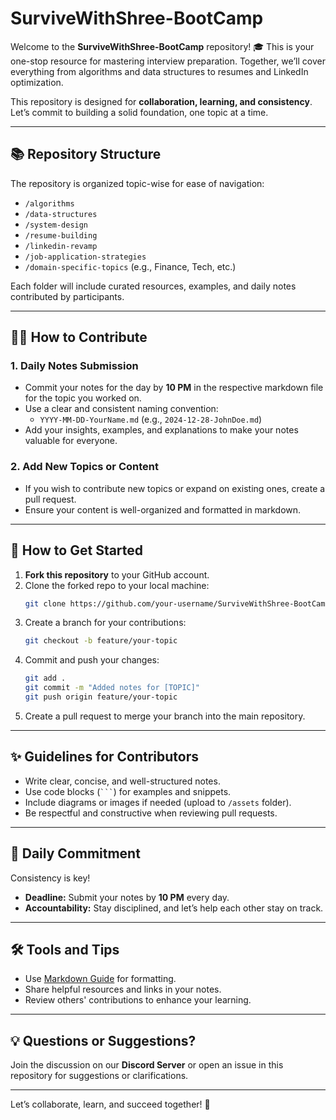 # **SurviveWithShree-BootCamp**  
Welcome to the **SurviveWithShree-BootCamp** repository! 🎓 This is your one-stop resource for mastering interview preparation. Together, we’ll cover everything from algorithms and data structures to resumes and LinkedIn optimization.  

This repository is designed for **collaboration, learning, and consistency**. Let’s commit to building a solid foundation, one topic at a time.  

---

## **📚 Repository Structure**  
The repository is organized topic-wise for ease of navigation:  
- `/algorithms`  
- `/data-structures`  
- `/system-design`  
- `/resume-building`  
- `/linkedin-revamp`  
- `/job-application-strategies`  
- `/domain-specific-topics` (e.g., Finance, Tech, etc.)  

Each folder will include curated resources, examples, and daily notes contributed by participants.  

---

## **👨‍💻 How to Contribute**  

### 1. **Daily Notes Submission**  
- Commit your notes for the day by **10 PM** in the respective markdown file for the topic you worked on.  
- Use a clear and consistent naming convention:  
  - `YYYY-MM-DD-YourName.md` (e.g., `2024-12-28-JohnDoe.md`)  
- Add your insights, examples, and explanations to make your notes valuable for everyone.  

### 2. **Add New Topics or Content**  
- If you wish to contribute new topics or expand on existing ones, create a pull request.  
- Ensure your content is well-organized and formatted in markdown.  

---

## **🚀 How to Get Started**  
1. **Fork this repository** to your GitHub account.  
2. Clone the forked repo to your local machine:  
   ```bash
   git clone https://github.com/your-username/SurviveWithShree-BootCamp.git
   ```  
3. Create a branch for your contributions:  
   ```bash
   git checkout -b feature/your-topic  
   ```  
4. Commit and push your changes:  
   ```bash
   git add .  
   git commit -m "Added notes for [TOPIC]"  
   git push origin feature/your-topic  
   ```  
5. Create a pull request to merge your branch into the main repository.  

---

## **✨ Guidelines for Contributors**  
- Write clear, concise, and well-structured notes.  
- Use code blocks (` ``` `) for examples and snippets.  
- Include diagrams or images if needed (upload to `/assets` folder).  
- Be respectful and constructive when reviewing pull requests.  

---

## **📆 Daily Commitment**  
Consistency is key!  
- **Deadline:** Submit your notes by **10 PM** every day.  
- **Accountability:** Stay disciplined, and let’s help each other stay on track.  

---

## **🛠 Tools and Tips**  
- Use [Markdown Guide](https://www.markdownguide.org/) for formatting.  
- Share helpful resources and links in your notes.  
- Review others' contributions to enhance your learning.  

---

## **💡 Questions or Suggestions?**  
Join the discussion on our **Discord Server** or open an issue in this repository for suggestions or clarifications.  

---

Let’s collaborate, learn, and succeed together! 🚀  
